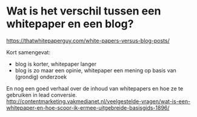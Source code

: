 # Wat is het verschil tussen een whitepaper en een blog?

https://thatwhitepaperguy.com/white-papers-versus-blog-posts/

Kort samengevat:
* blog is korter, whitepaper langer
* blog is zo maar een opinie, whitepaper een mening op basis van (grondig) onderzoek

En nog een goed verhaal over de inhoud van whitepapers en hoe ze te gebruiken in lead conversie.
http://contentmarketing.vakmedianet.nl/veelgestelde-vragen/wat-is-een-whitepaper-en-hoe-scoor-ik-ermee-uitgebreide-basisgids-1896/
